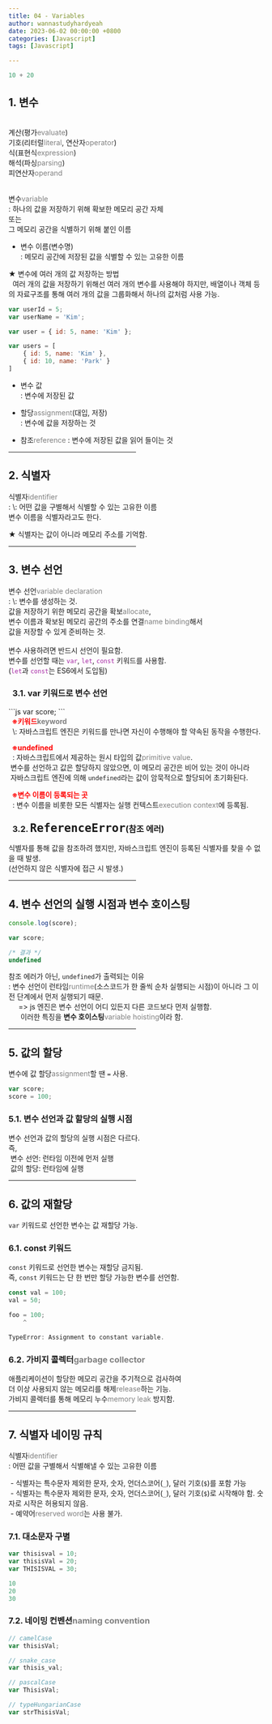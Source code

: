 ```yaml
---
title: 04 - Variables
author: wannastudyhardyeah
date: 2023-06-02 00:00:00 +0800
categories: [Javascript]
tags: [Javascript]

---
```

```js
10 + 20
```
<h2>1. 변수</h2>
<br>
계산(평가<span style="color: #808080;">evaluate</span>)<br>
기호(리터럴<span style="color: #808080;">literal</span>, 연산자<span style="color: #808080;">operator</span>)<br>
식(표현식<span style="color: #808080;">expression</span>)<br>
해석(파싱<span style="color: #808080;">parsing</span>)<br>
피연산자<span style="color: #808080;">operand</span><br>
<br>

변수<span style="color: #808080;">variable</span><br>
\: 하나의 값을 저장하기 위해 확보한 메모리 공간 자체<br>
또는<br>
그 메모리 공간을 식별하기 위해 붙인 이름

- 변수 이름(변수명)<br>
\: 메모리 공간에 저장된 값을 식별할 수 있는 고유한 이름

★ 변수에 여러 개의 값 저장하는 방법<br>
&nbsp; 여러 개의 값을 저장하기 위해선 여러 개의 변수를 사용해야 하지만,
배열이나 객체 등의 자료구조를 통해 여러 개의 값을 그룹화해서 하나의 값처럼 사용 가능.

```js
var userId = 5;
var userName = 'Kim';

var user = { id: 5, name: 'Kim' };

var users = [
    { id: 5, name: 'Kim' },
    { id: 10, name: 'Park' }
]
```

- 변수 값<br>
\: 변수에 저장된 값<br>

- 할당<span style="color: #808080;">assignment</span>(대입, 저장)<br>
\: 변수에 값을 저장하는 것<br>

- 참조<span style="color: #808080;">reference</span>
\: 변수에 저장된 값을 읽어 들이는 것<br>

<hr width="50%"/>

<h2>2. 식별자</h2>
식별자<span style="color: #808080;">identifier</span><br>
: \: 어떤 값을 구별해서 식별할 수 있는 고유한 이름<br>
변수 이름을 식별자라고도 한다.<br>

★ 식별자는 값이 아니라 메모리 주소를 기억함.<br>

<hr width="50%"/>

<h2>3. 변수 선언</h2>
변수 선언<span style="color: #808080;">variable declaration</span><br>
: \: 변수를 생성하는 것.<br>
값을 저장하기 위한 메모리 공간을 확보<span style="color: #808080;">allocate</span>,<br>
변수 이름과 확보된 메모리 공간의 주소를 연결<span style="color: #808080;">name binding</span>해서<br>
값을 저장할 수 있게 준비하는 것.<br>
<br>
변수 사용하려면 반드시 선언이 필요함.
<br>
변수를 선언할 때는 <code class="language-plaintext highlighter-rouge" style="color: #a626a4;"><span class="kd" >var</span></code>, <code class="language-plaintext highlighter-rouge" style="color: #a626a4;"><span class="kd" >let</span></code>, <code class="language-plaintext highlighter-rouge" style="color: #a626a4;"><span class="kd" >const</span></code> 키워드를 사용함.<br>
(<code class="language-plaintext highlighter-rouge" style="color: #a626a4;"><span class="kd" >let</span></code>과 <code class="language-plaintext highlighter-rouge" style="color: #a626a4;"><span class="kd" >const</span></code>는 ES6에서 도입됨)

<h3>&nbsp;&nbsp;3.1. var 키워드로 변수 선언</h3>
```js
var score;
```
<br>
<b><span  style="color: red;">&nbsp;&nbsp;※키워드</span><span style="color: #808080;">keyword</span><br></b>
&nbsp;&nbsp;\: 자바스크립트 엔진은 키워드를 만나면 자신이 수행해야 할 약속된 동작을 수행한다.<br>

<b><span  style="color: red;">&nbsp;&nbsp;※undefined</span><br></b>
&nbsp;&nbsp;\: 자바스크립트에서 제공하는 원시 타입의 값<span style="color: #808080;">primitive value</span>.<br>
&nbsp;변수를 선언하고 값은 할당하지 않았으면, 이 메모리 공간은 비어 있는 것이 아니라<br>
&nbsp;자바스크립트 엔진에 의해 ``undefined``라는 값이 암묵적으로 할당되어 초기화된다.<br>

<b><span  style="color: red;">&nbsp;&nbsp;※변수 이름이 등록되는 곳</span></b><br>
&nbsp;&nbsp;\: 변수 이름을 비롯한 모든 식별자는 실행 컨텍스트<span style="color: #808080;">execution context</span>에 등록됨.<br>

<h3>&nbsp;&nbsp;3.2. <code class="language-plaintext highlighter-rouge" style="font-size: 1.4rem;">ReferenceError</code>(참조 에러)</h3>

식별자를 통해 값을 참조하려 했지만, 자바스크립트 엔진이 등록된 식별자를 찾을 수 없을 때 발생.<br>
(선언하지 않은 식별자에 접근 시 발생.)<br>

<hr width="50%"/>

<h2>4. 변수 선언의 실행 시점과 변수 호이스팅</h2>

```js
console.log(score);

var score;
```

```js
/* 결과 */
undefined
```

참조 에러가 아닌, ``undefined``가 출력되는 이유<br>
\: 변수 선언이 런타임<span style="color: #808080;">runtime</span>(소스코드가 한 줄씩 순차 실행되는 시점)이 아니라 그 이전 단계에서 먼저 실행되기 때문.<br>
&nbsp;&nbsp;&nbsp;&nbsp; => js 엔진은 변수 선언이 어디 있든지 다른 코드보다 먼저 실행함.<br>
&nbsp;&nbsp;&nbsp;&nbsp;&nbsp; 이러한 특징을 <b>변수 호이스팅</b><span style="color: #808080;">variable hoisting</span>이라 함.<br>

<hr width="50%"/>

<h2>5. 값의 할당</h2>

변수에 값 할당<span style="color: #808080;">assignment</span>할 땐 ``=`` 사용.<br>
```js
var score;
score = 100;
```

<h3>5.1. 변수 선언과 값 할당의 실행 시점</h3>

변수 선언과 값의 할당의 실행 시점은 다르다.<br>
즉,<br>
&nbsp;변수 선언: 런타임 이전에 먼저 실행<br>
&nbsp;값의 할당: 런타임에 실행<br>

<hr width="50%"/>

<h2>6. 값의 재할당</h2>

``var`` 키워드로 선언한 변수는 값 재할당 가능.<br>

<h3>6.1. const 키워드</h3>

``const`` 키워드로 선언한 변수는 재할당 금지됨.<br>
즉, ``const`` 키워드는 단 한 번만 할당 가능한 변수를 선언함.<br>

```js
const val = 100;
val = 50;
```

```powershell
foo = 100;
    ^

TypeError: Assignment to constant variable.
```

<h3>6.2. 가비지 콜렉터<span style="color: #808080;">garbage collector</span></h3>

애플리케이션이 할당한 메모리 공간을 주기적으로 검사하여<br>
더 이상 사용되지 않는 메모리를 해제<span style="color: #808080;">release</span>하는 기능.<br>
가비지 콜렉터를 통해 메모리 누수<span style="color: #808080;">memory leak</span> 방지함.<br>

<hr width="50%"/>

<h2>7. 식별자 네이밍 규칙</h2>

식별자<span style="color: #808080;">identifier</span><br>
\: 어떤 값을 구별해서 식별해낼 수 있는 고유한 이름<br>

&nbsp;\- 식별자는 특수문자 제외한 문자, 숫자, 언더스코어(``_``), 달러 기호(``$``)를 포함 가능<br>
&nbsp;\- 식별자는 특수문자 제외한 문자, 숫자, 언더스코어(``_``), 달러 기호(``$``)로 시작해야 함. 숫자로 시작은 허용되지 않음.<br>
&nbsp;\- 예약어<span style="color: #808080;">reserved word</span>는 사용 불가.<br>

<h3>7.1. 대소문자 구별</h3>

```js
var thisisval = 10;
var thisisVal = 20;
var THISISVAL = 30;
```

```powershell
10
20
30
```

<h3>7.2. 네이밍 컨벤션<span style="color: #808080;">naming convention</span></h3>

```js
// camelCase
var thisisVal;

// snake_case
var thisis_val;

// pascalCase
var ThisisVal;

// typeHungarianCase
var strThisisVal;
```


